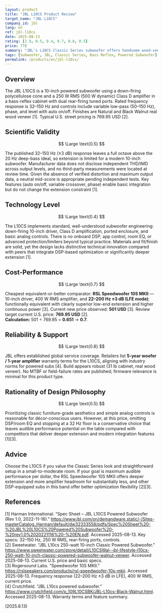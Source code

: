 ```yaml
---
layout: product
title: "JBL L10CS Product Review"
target_name: "JBL L10CS"
company_id: jbl
lang: en
ref: jbl-l10cs
date: 2025-08-13
rating: [2.9, 0.5, 0.4, 0.7, 0.8, 0.5]
price: 770
summary: "JBL's L10CS Classic Series subwoofer offers handsome wood-veneer aesthetics and competent basics, but its limited 32–150 Hz response and lack of modern features constrain scientific value and technology level. With current U.S. market pricing around 769.95 USD, clearly stronger performers exist at lower prices, so cost-performance is modest."
tags: [Subwoofer, JBL, Classic Series, Bass Reflex, Powered Subwoofer]
permalink: /products/en/jbl-l10cs/
---
```


## Overview

The JBL L10CS is a 10-inch powered subwoofer using a down-firing polycellulose cone and a 250 W RMS (500 W dynamic) Class D amplifier in a bass-reflex cabinet with dual rear-firing tuned ports. Rated frequency response is 32–150 Hz and controls include variable low-pass (50–150 Hz), phase, and level with auto on/off. Finishes are Natural and Black Walnut real wood veneer [1]. Typical U.S. street pricing is 769.95 USD [2].  

## Scientific Validity

$$ \Large \text{0.5} $$

The published 32–150 Hz (±3 dB) response leaves a full octave above the 20 Hz deep-bass ideal, so extension is limited for a modern 10-inch subwoofer. Manufacturer data does not disclose independent THD/IMD across output levels, and no third-party measurements were located at review time. Given the absence of verified distortion and maximum output data, a neutral mid-score is appropriate pending independent tests. Key features (auto on/off, variable crossover, phase) enable basic integration but do not change the extension constraint [1].  

## Technology Level

$$ \Large \text{0.4} $$

The L10CS implements standard, well-understood subwoofer engineering: down-firing 10-inch driver, Class D amplification, ported enclosure, and basic analog controls. There is no onboard DSP, app control, room EQ, or advanced protection/limiters beyond typical practice. Materials and fit/finish are solid, yet the design lacks distinctive technical innovation compared with peers that integrate DSP-based optimization or significantly deeper extension [1].  

## Cost-Performance

$$ \Large \text{0.7} $$

Cheapest equivalent-or-better comparator: **RSL Speedwoofer 10S MKII** — 10-inch driver, 400 W RMS amplifier, and **22–200 Hz ±3 dB (LFE mode)**; functionally equivalent with clearly superior low-end extension and higher continuous power [3]. Current new price observed: **501 USD** [3]. Review target current U.S. price: **769.95 USD** [2].  
**Calculation:** 501 ÷ 769.95 = **0.651** → **0.7**.  

## Reliability & Support

$$ \Large \text{0.8} $$

JBL offers established global service coverage. Retailers list **5-year woofer / 1-year amplifier** warranty terms for the L10CS, aligning with industry norms for powered subs [4]. Build appears robust (31 lb cabinet, real wood veneer). No MTBF or field-failure rates are published; firmware relevance is minimal for this product type.  

## Rationality of Design Philosophy

$$ \Large \text{0.5} $$

Prioritizing classic furniture-grade aesthetics and simple analog controls is reasonable for décor-conscious users. However, at this price, omitting DSP/room EQ and stopping at a 32 Hz floor is a conservative choice that leaves audible performance potential on the table compared with competitors that deliver deeper extension and modern integration features [1][3].  

## Advice

Choose the L10CS if you value the Classic Series look and straightforward setup in a small-to-moderate room. If your goal is maximum audible performance per dollar, the RSL Speedwoofer 10S MKII offers deeper extension and more amplifier headroom for substantially less, and other DSP-equipped subs in this band offer better optimization flexibility [2][3].  

## References

[1] Harman International. “Spec Sheet – JBL L10CS Powered Subwoofer (Rev 1.0, 2022-11-16).” https://www.jbl.com/on/demandware.static/-/Sites-masterCatalog_Harman/default/dw32333558/pdfs/Spec%20Sheet%20-%20JBL%20L10CS%20Powered%20Subwoofer%20-%20rev1.0%2020221116%20-%20EN.pdf. Accessed 2025-08-13. Key specs: 32–150 Hz, 250 W RMS, rear-firing ports, controls.  
[2] Sweetwater. “JBL L10cs 250-watt 10-inch Classic Powered Subwoofer.” https://www.sweetwater.com/store/detail/L10CSWal--jbl-lifestyle-l10cs-250-watt-10-inch-classic-powered-subwoofer-walnut-veneer. Accessed 2025-08-13. Current U.S. price and basic specs.  
[3] Rogersound Labs. “Speedwoofer 10S MKII.” https://rslspeakers.com/products/rsl-speedwoofer-10s-mkii. Accessed 2025-08-13. Frequency response (22–200 Hz ±3 dB in LFE), 400 W RMS, current price.  
[4] Crutchfield. “JBL L10cs powered subwoofer.” https://www.crutchfield.com/p_109L10CSBK/JBL-L10cs-Black-Walnut.html. Accessed 2025-08-13. Warranty terms and feature summary.  

(2025.8.13)

